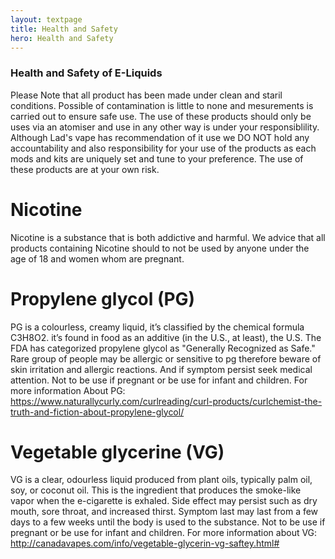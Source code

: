 ```yaml
---
layout: textpage
title: Health and Safety
hero: Health and Safety
---
```


### Health and Safety of E-Liquids

Please Note that all product has been made under clean and staril conditions. Possible of contamination is little to none and mesurements is carried out to ensure safe use. The use of these products should only be uses via an atomiser and use in any other way is under your responsiblility. Although Lad's vape has recommendation of it use we DO NOT hold any accountability and also responsibility for your use of the products as each mods and kits are uniquely set and tune to your preference. The use of these products are at your own risk.


# Nicotine


Nicotine is a substance that is both addictive and harmful. We advice that all products containing Nicotine should to not be used by anyone under the age of 18 and women whom are pregnant.





# Propylene glycol (PG)


PG is a colourless, creamy liquid, it’s classified by the chemical formula C3H8O2. it’s found in food as an additive (in the U.S., at least), the U.S. The FDA has categorized propylene glycol as "Generally Recognized as Safe." 
Rare group of people may be allergic or sensitive to pg therefore beware of skin irritation and allergic reactions. And if symptom persist seek medical attention.
Not to be use if pregnant or be use for infant and children.
For more information About PG: https://www.naturallycurly.com/curlreading/curl-products/curlchemist-the-truth-and-fiction-about-propylene-glycol/

# Vegetable glycerine (VG)


VG is a clear, odourless liquid produced from plant oils, typically palm oil, soy, or coconut oil. This is the ingredient that produces the smoke-like vapor when the e-cigarette is exhaled.
Side effect may persist such as dry mouth, sore throat, and increased thirst. Symptom last may last from a few days to a few weeks until the body is used to the substance.
Not to be use if pregnant or be use for infant and children.
For more information about VG: http://canadavapes.com/info/vegetable-glycerin-vg-saftey.html#
